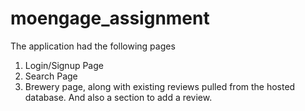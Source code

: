 # moengage_assignment

The application had the following pages
1. Login/Signup Page
2. Search Page
3. Brewery page, along with existing reviews pulled from the hosted database. And
also a section to add a review.

